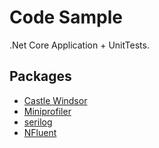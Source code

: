 # Code Sample
.Net Core Application + UnitTests.

## Packages 
- [Castle Windsor](https://github.com/castleproject/Windsor)
- [Miniprofiler](https://github.com/MiniProfiler/dotnet)
- [serilog](https://github.com/serilog/serilog)
- [NFluent](https://github.com/tpierrain/NFluent)